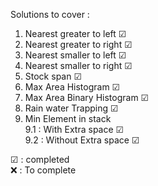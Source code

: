 Solutions to cover :

1. Nearest greater to left &#x2611;
2. Nearest greater to right &#x2611;
3. Nearest smaller to left &#x2611;
4. Nearest smaller to right &#x2611;
5. Stock span &#x2611;
6. Max Area Histogram &#x2611;
7. Max Area Binary Histogram &#x2611;
8. Rain water Trapping &#x2611;
9. Min Element in stack<br />
    9.1 : With Extra space &#x2611;<br />
    9.2 : Without Extra space &#x2611;

&#x2611; : completed <br />
❌ : To complete
